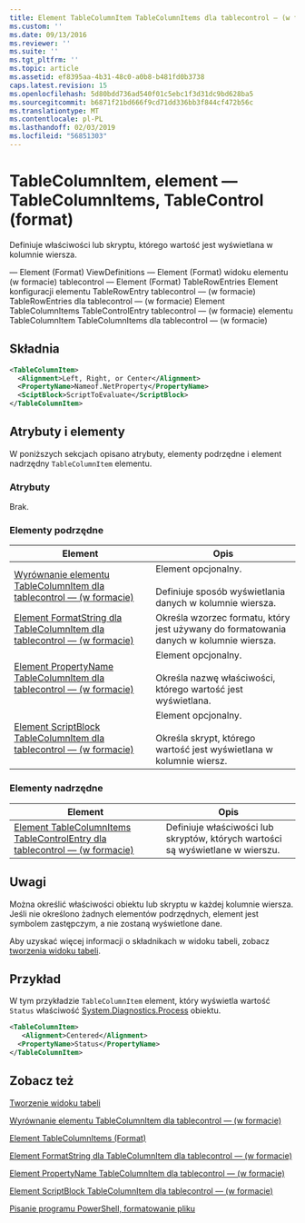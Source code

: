 ```yaml
---
title: Element TableColumnItem TableColumnItems dla tablecontrol — (w formacie) | Dokumentacja firmy Microsoft
ms.custom: ''
ms.date: 09/13/2016
ms.reviewer: ''
ms.suite: ''
ms.tgt_pltfrm: ''
ms.topic: article
ms.assetid: ef8395aa-4b31-48c0-a0b8-b481fd0b3738
caps.latest.revision: 15
ms.openlocfilehash: 5d80bdd736ad540f01c5ebc1f3d31dc9bd628ba5
ms.sourcegitcommit: b6871f21bd666f9cd71dd336bb3f844cf472b56c
ms.translationtype: MT
ms.contentlocale: pl-PL
ms.lasthandoff: 02/03/2019
ms.locfileid: "56851303"
---
```

# <a name="tablecolumnitem-element-for-tablecolumnitems-for-tablecontrol-format"></a>TableColumnItem, element — TableColumnItems, TableControl (format)

Definiuje właściwości lub skryptu, którego wartość jest wyświetlana w kolumnie wiersza.

— Element (Format) ViewDefinitions — Element (Format) widoku elementu (w formacie) tablecontrol — Element (Format) TableRowEntries Element konfiguracji elementu TableRowEntry tablecontrol — (w formacie) TableRowEntries dla tablecontrol — (w formacie) Element TableColumnItems TableControlEntry tablecontrol — (w formacie) elementu TableColumnItem TableColumnItems dla tablecontrol — (w formacie)

## <a name="syntax"></a>Składnia

```xml
<TableColumnItem>
  <Alignment>Left, Right, or Center</Alignment>
  <PropertyName>Nameof.NetProperty</PropertyName>
  <SciptBlock>ScriptToEvaluate</ScriptBlock>
</TableColumnItem>
```

## <a name="attributes-and-elements"></a>Atrybuty i elementy

W poniższych sekcjach opisano atrybuty, elementy podrzędne i element nadrzędny `TableColumnItem` elementu.

### <a name="attributes"></a>Atrybuty

Brak.

### <a name="child-elements"></a>Elementy podrzędne

|Element|Opis|
|-------------|-----------------|
|[Wyrównanie elementu TableColumnItem dla tablecontrol — (w formacie)](./alignment-element-for-tablecolumnitem-for-tablecontrol-format.md)|Element opcjonalny.<br /><br /> Definiuje sposób wyświetlania danych w kolumnie wiersza.|
|[Element FormatString dla TableColumnItem dla tablecontrol — (w formacie)](./formatstring-element-for-tablecolumnitem-for-tablecontrol-format.md)|Określa wzorzec formatu, który jest używany do formatowania danych w kolumnie wiersza.|
|[Element PropertyName TableColumnItem dla tablecontrol — (w formacie)](./propertyname-element-for-tablecolumnitem-for-tablecontrol-format.md)|Element opcjonalny.<br /><br /> Określa nazwę właściwości, którego wartość jest wyświetlana.|
|[Element ScriptBlock TableColumnItem dla tablecontrol — (w formacie)](./scriptblock-element-for-tablecolumnitem-for-tablecontrol-format.md)|Element opcjonalny.<br /><br /> Określa skrypt, którego wartość jest wyświetlana w kolumnie wiersz.|

### <a name="parent-elements"></a>Elementy nadrzędne

|Element|Opis|
|-------------|-----------------|
|[Element TableColumnItems TableControlEntry dla tablecontrol — (w formacie)](./tablecolumnitems-element-for-tablerowentry-for-tablecontrol-format.md)|Definiuje właściwości lub skryptów, których wartości są wyświetlane w wierszu.|

## <a name="remarks"></a>Uwagi

Można określić właściwości obiektu lub skryptu w każdej kolumnie wiersza. Jeśli nie określono żadnych elementów podrzędnych, element jest symbolem zastępczym, a nie zostaną wyświetlone dane.

Aby uzyskać więcej informacji o składnikach w widoku tabeli, zobacz [tworzenia widoku tabeli](./creating-a-table-view.md).

## <a name="example"></a>Przykład

W tym przykładzie `TableColumnItem` element, który wyświetla wartość `Status` właściwość [System.Diagnostics.Process](/dotnet/api/System.Diagnostics.Process) obiektu.

```xml
<TableColumnItem>
   <Alignment>Centered</Alignment>
  <PropertyName>Status</PropertyName>
</TableColumnItem>

```

## <a name="see-also"></a>Zobacz też

[Tworzenie widoku tabeli](./creating-a-table-view.md)

[Wyrównanie elementu TableColumnItem dla tablecontrol — (w formacie)](./alignment-element-for-tablecolumnitem-for-tablecontrol-format.md)

[Element TableColumnItems (Format)](./tablecolumnitems-element-for-tablerowentry-for-tablecontrol-format.md)

[Element FormatString dla TableColumnItem dla tablecontrol — (w formacie)](./formatstring-element-for-tablecolumnitem-for-tablecontrol-format.md)

[Element PropertyName TableColumnItem dla tablecontrol — (w formacie)](./propertyname-element-for-tablecolumnitem-for-tablecontrol-format.md)

[Element ScriptBlock TableColumnItem dla tablecontrol — (w formacie)](./scriptblock-element-for-tablecolumnitem-for-tablecontrol-format.md)

[Pisanie programu PowerShell, formatowanie pliku](./writing-a-powershell-formatting-file.md)
